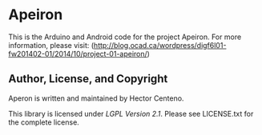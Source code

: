 Apeiron
=======

This is the Arduino and Android code for the project Apeiron. For more information, please visit: (http://blog.ocad.ca/wordpress/digf6l01-fw201402-01/2014/10/project-01-apeiron/)

## Author, License, and Copyright

Aperon is written and maintained by Hector Centeno.

This library is licensed under *LGPL Version 2.1*.  Please see LICENSE.txt for the
complete license.
